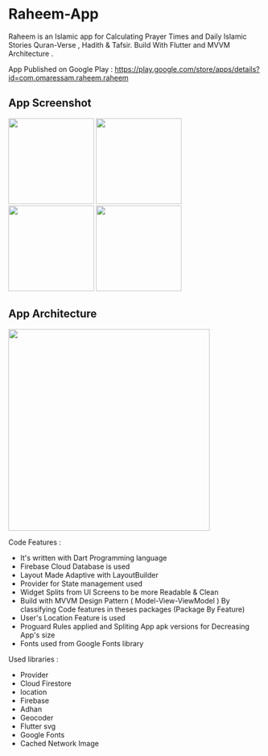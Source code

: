 # Raheem-App
Raheem is an Islamic app for Calculating Prayer Times and Daily Islamic Stories Quran-Verse , Hadith & Tafsir.
Build With Flutter and MVVM Architecture .

 App Published on Google Play :
https://play.google.com/store/apps/details?id=com.omaressam.raheem.raheem
## App Screenshot
<p float="left">
  <img src="https://github.com/omarreess/Raheem-App/blob/master/1.png" width="170" /> 
  <img src="https://github.com/omarreess/Raheem-App/blob/master/2.png" width="170" /> 
  <img src="https://github.com/omarreess/Raheem-App/blob/master/3.png" width="170" /> 
  <img src="https://github.com/omarreess/Raheem-App/blob/master/4.png" width="170" /> 
</p>

## App Architecture 
<p float="left">
  <img src="https://github.com/omarreess/Raheem-App/blob/master/arch.png" width="400" /> 
</p>


Code Features :

 - It's written with Dart Programming language  
 - Firebase Cloud Database is used 
 - Layout Made Adaptive with LayoutBuilder
 - Provider for State management used  
 - Widget Splits from UI Screens to be more Readable & Clean
 - Build with MVVM Design Pattern ( Model-View-ViewModel ) By classifying Code features in theses packages (Package By Feature)
 - User's Location Feature is used 
 - Proguard Rules applied and Spliting App apk versions for Decreasing App's size 
 - Fonts used from Google Fonts library
 
 
 Used libraries :
 
 - Provider
 - Cloud Firestore
 - location
 - Firebase
 - Adhan
 - Geocoder 
 - Flutter svg
 - Google Fonts
 - Cached Network Image

